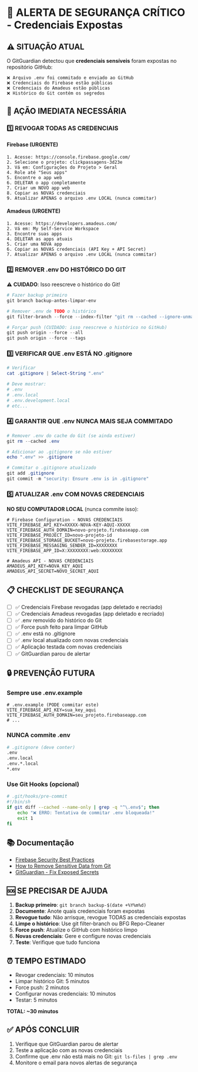# 🚨 ALERTA DE SEGURANÇA CRÍTICO - Credenciais Expostas

## ⚠️ SITUAÇÃO ATUAL

O GitGuardian detectou que **credenciais sensíveis** foram expostas no repositório GitHub:

```
❌ Arquivo .env foi commitado e enviado ao GitHub
❌ Credenciais do Firebase estão públicas
❌ Credenciais do Amadeus estão públicas  
❌ Histórico do Git contém os segredos
```

## 🔴 AÇÃO IMEDIATA NECESSÁRIA

### 1️⃣ REVOGAR TODAS AS CREDENCIAIS

#### Firebase (URGENTE)
```
1. Acesse: https://console.firebase.google.com/
2. Selecione o projeto: clickpassagens-3d23e
3. Vá em: Configurações do Projeto > Geral
4. Role até "Seus apps"
5. Encontre o app web
6. DELETAR o app completamente
7. Criar um NOVO app web
8. Copiar as NOVAS credenciais
9. Atualizar APENAS o arquivo .env LOCAL (nunca commitar)
```

#### Amadeus (URGENTE)
```
1. Acesse: https://developers.amadeus.com/
2. Vá em: My Self-Service Workspace
3. Encontre suas apps
4. DELETAR as apps atuais
5. Criar uma NOVA app
6. Copiar as NOVAS credenciais (API Key + API Secret)
7. Atualizar APENAS o arquivo .env LOCAL (nunca commitar)
```

### 2️⃣ REMOVER .env DO HISTÓRICO DO GIT

⚠️ **CUIDADO**: Isso reescreve o histórico do Git!

```powershell
# Fazer backup primeiro
git branch backup-antes-limpar-env

# Remover .env de TODO o histórico
git filter-branch --force --index-filter "git rm --cached --ignore-unmatch .env" --prune-empty --tag-name-filter cat -- --all

# Forçar push (CUIDADO: isso reescreve o histórico no GitHub)
git push origin --force --all
git push origin --force --tags
```

### 3️⃣ VERIFICAR QUE .env ESTÁ NO .gitignore

```powershell
# Verificar
cat .gitignore | Select-String ".env"

# Deve mostrar:
# .env
# .env.local
# .env.development.local
# etc...
```

### 4️⃣ GARANTIR QUE .env NUNCA MAIS SEJA COMMITADO

```powershell
# Remover .env do cache do Git (se ainda estiver)
git rm --cached .env

# Adicionar ao .gitignore se não estiver
echo ".env" >> .gitignore

# Commitar o .gitignore atualizado
git add .gitignore
git commit -m "security: Ensure .env is in .gitignore"
```

### 5️⃣ ATUALIZAR .env COM NOVAS CREDENCIAIS

**NO SEU COMPUTADOR LOCAL** (nunca commite isso):

```env
# Firebase Configuration - NOVAS CREDENCIAIS
VITE_FIREBASE_API_KEY=XXXXX-NOVA-KEY-AQUI-XXXXX
VITE_FIREBASE_AUTH_DOMAIN=novo-projeto.firebaseapp.com
VITE_FIREBASE_PROJECT_ID=novo-projeto-id
VITE_FIREBASE_STORAGE_BUCKET=novo-projeto.firebasestorage.app
VITE_FIREBASE_MESSAGING_SENDER_ID=XXXXXXXX
VITE_FIREBASE_APP_ID=X:XXXXXXXX:web:XXXXXXXX

# Amadeus API - NOVAS CREDENCIAIS
AMADEUS_API_KEY=NOVA_KEY_AQUI
AMADEUS_API_SECRET=NOVO_SECRET_AQUI
```

## 📋 CHECKLIST DE SEGURANÇA

- [ ] ✅ Credenciais Firebase revogadas (app deletado e recriado)
- [ ] ✅ Credenciais Amadeus revogadas (app deletado e recriado)
- [ ] ✅ .env removido do histórico do Git
- [ ] ✅ Force push feito para limpar GitHub
- [ ] ✅ .env está no .gitignore
- [ ] ✅ .env local atualizado com novas credenciais
- [ ] ✅ Aplicação testada com novas credenciais
- [ ] ✅ GitGuardian parou de alertar

## 🔒 PREVENÇÃO FUTURA

### Sempre use .env.example

```env
# .env.example (PODE commitar este)
VITE_FIREBASE_API_KEY=sua_key_aqui
VITE_FIREBASE_AUTH_DOMAIN=seu_projeto.firebaseapp.com
# ...
```

### NUNCA commite .env

```bash
# .gitignore (deve conter)
.env
.env.local
.env.*.local
*.env
```

### Use Git Hooks (opcional)

```bash
# .git/hooks/pre-commit
#!/bin/sh
if git diff --cached --name-only | grep -q "^\.env$"; then
    echo "❌ ERRO: Tentativa de commitar .env bloqueada!"
    exit 1
fi
```

## 📚 Documentação

- [Firebase Security Best Practices](https://firebase.google.com/docs/projects/api-keys#api-keys-for-firebase-are-different)
- [How to Remove Sensitive Data from Git](https://docs.github.com/en/authentication/keeping-your-account-and-data-secure/removing-sensitive-data-from-a-repository)
- [GitGuardian - Fix Exposed Secrets](https://docs.gitguardian.com/secrets-detection/secrets-detection-engine/detectors/specifics/generic_high_entropy_secret)

## 🆘 SE PRECISAR DE AJUDA

1. **Backup primeiro**: `git branch backup-$(date +%Y%m%d)`
2. **Documente**: Anote quais credenciais foram expostas
3. **Revogue tudo**: Não arrisque, revogue TODAS as credenciais expostas
4. **Limpe o histórico**: Use git filter-branch ou BFG Repo-Cleaner
5. **Force push**: Atualize o GitHub com histórico limpo
6. **Novas credenciais**: Gere e configure novas credenciais
7. **Teste**: Verifique que tudo funciona

## ⏰ TEMPO ESTIMADO

- Revogar credenciais: 10 minutos
- Limpar histórico Git: 5 minutos
- Force push: 2 minutos
- Configurar novas credenciais: 10 minutos
- Testar: 5 minutos

**TOTAL: ~30 minutos**

## ✅ APÓS CONCLUIR

1. Verifique que GitGuardian parou de alertar
2. Teste a aplicação com as novas credenciais
3. Confirme que .env não está mais no Git: `git ls-files | grep .env`
4. Monitore o email para novos alertas de segurança
